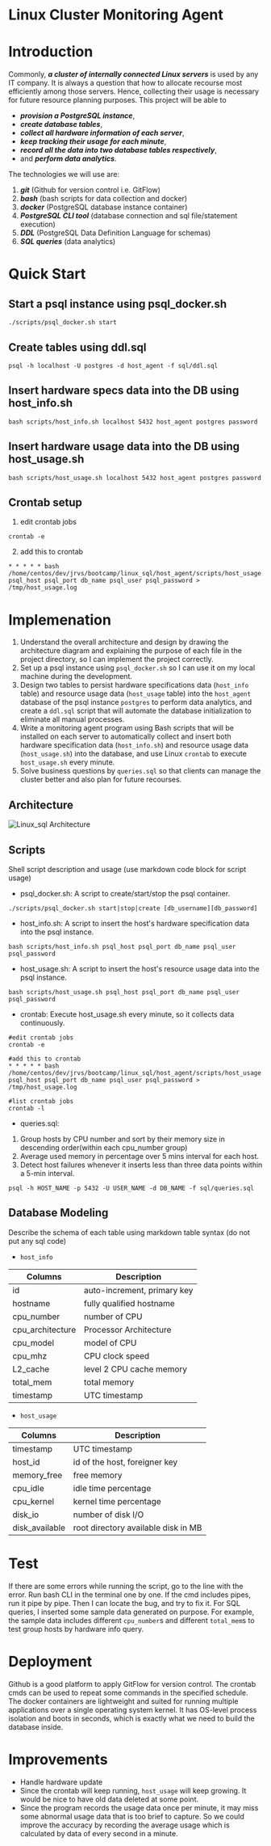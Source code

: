# Linux Cluster Monitoring Agent
# Introduction
Commonly, ***a cluster of internally connected Linux servers*** is used by any IT company. It is always a question that how to allocate recourse most efficiently among those servers. Hence, collecting their usage is necessary for future resource planning purposes. This project will be able to
- ***provision a PostgreSQL instance***,
- ***create database tables***,
- ***collect all hardware information of each server***, 
- ***keep tracking their usage for each minute***, 
- ***record all the data into two database tables respectively***,
- and ***perform data analytics***. 

The technologies we will use are:
1. ***git*** (Github for version control i.e. GitFlow)
2. ***bash*** (bash scripts for data collection and docker)
3. ***docker*** (PostgreSQL database instance container)
4. ***PostgreSQL CLI tool*** (database connection and sql file/statement execution)
5. ***DDL*** (PostgreSQL Data Definition Language for schemas)
6. ***SQL queries*** (data analytics)

# Quick Start
## Start a psql instance using psql_docker.sh
```
./scripts/psql_docker.sh start
```
## Create tables using ddl.sql
```
psql -h localhost -U postgres -d host_agent -f sql/ddl.sql
```
## Insert hardware specs data into the DB using host_info.sh
```
bash scripts/host_info.sh localhost 5432 host_agent postgres password
```
## Insert hardware usage data into the DB using host_usage.sh
```
bash scripts/host_usage.sh localhost 5432 host_agent postgres password
```
## Crontab setup
1. edit crontab jobs
```
crontab -e
```
2. add this to crontab
```
* * * * * bash /home/centos/dev/jrvs/bootcamp/linux_sql/host_agent/scripts/host_usage.sh psql_host psql_port db_name psql_user psql_password > /tmp/host_usage.log
```

# Implemenation
1. Understand the overall architecture and design by drawing the architecture diagram and explaining the purpose of each file in the project directory, so I can implement the project correctly.
2. Set up a psql instance using `psql_docker.sh` so I can use it on my local machine during the development.
3. Design two tables to persist hardware specifications data (`host_info` table) and resource usage data (`host_usage` table) into the `host_agent` database of the psql instance `postgres` to perform data analytics, and create a `ddl.sql` script that will automate the database initialization to eliminate all manual processes.
4. Write a monitoring agent program using Bash scripts that will be installed on each server to automatically collect and insert both hardware specification data (`host_info.sh`) and resource usage data (`host_usage.sh`) into the database, and use Linux `crontab` to execute `host_usage.sh` every minute.
5. Solve business questions by `queries.sql` so that clients can manage the cluster better and also plan for future recourses.

## Architecture
![Linux_sql Architecture](./assets/Linux_sql_Architecture.png)

## Scripts
Shell script description and usage (use markdown code block for script usage)
- psql_docker.sh: A script to create/start/stop the psql container.
```
./scripts/psql_docker.sh start|stop|create [db_username][db_password]
```

- host_info.sh: A script to insert the host's hardware specification data into the psql instance.
```
bash scripts/host_info.sh psql_host psql_port db_name psql_user psql_password
```

- host_usage.sh: A script to insert the host's resource usage data into the psql instance.
```
bash scripts/host_usage.sh psql_host psql_port db_name psql_user psql_password
```

- crontab: Execute host_usage.sh every minute, so it collects data continuously.
```
#edit crontab jobs
crontab -e

#add this to crontab
* * * * * bash /home/centos/dev/jrvs/bootcamp/linux_sql/host_agent/scripts/host_usage.sh psql_host psql_port db_name psql_user psql_password > /tmp/host_usage.log

#list crontab jobs
crontab -l
```

- queries.sql:
1. Group hosts by CPU number and sort by their memory size in descending order(within each cpu_number group)
2. Average used memory in percentage over 5 mins interval for each host.
3. Detect host failures whenever it inserts less than three data points within a 5-min interval.
```
psql -h HOST_NAME -p 5432 -U USER_NAME -d DB_NAME -f sql/queries.sql
```

## Database Modeling
Describe the schema of each table using markdown table syntax (do not put any sql code)
- `host_info`

| Columns | Description |
| ----- | ----- |
| id | auto-increment, primary key |
| hostname | fully qualified hostname |
| cpu_number | number of CPU |
| cpu_architecture | Processor Architecture |
| cpu_model | model of CPU |
| cpu_mhz | CPU clock speed |
| L2_cache | level 2 CPU cache memory |
| total_mem | total memory |
| timestamp | UTC timestamp |

- `host_usage`

| Columns | Description |
| ----- | ----- |
| timestamp | UTC timestamp |
| host_id | id of the host, foreigner key |
| memory_free | free memory |
| cpu_idle | idle time percentage |
| cpu_kernel | kernel time percentage |
| disk_io | number of disk I/O |
| disk_available | root directory available disk in MB |

# Test
If there are some errors while running the script, go to the line with the error. Run bash CLI in the terminal one by one. If the cmd includes pipes, run it pipe by pipe. Then I can locate the bug, and try to fix it.
For SQL queries, I inserted some sample data generated on purpose. For example, the sample data includes different `cpu_number`s and different `total_mem`s to test group hosts by hardware info query.

# Deployment
Github is a good platform to apply GitFlow for version control.
The crontab cmds can be used to repeat some commands in the specified schedule.
The docker containers are lightweight and suited for running multiple applications over a single operating system kernel. It has OS-level process isolation and boots in seconds, which is exactly what we need to build the database inside.

# Improvements
- Handle hardware update 
- Since the crontab will keep running, `host_usage` will keep growing. It would be nice to have old data deleted at some point.
- Since the program records the usage data once per minute, it may miss some abnormal usage data that is too brief to capture. So we could improve the accuracy by recording the average usage which is calculated by data of every second in a minute.

